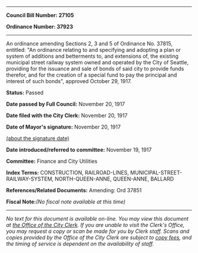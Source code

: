 

********

**Council Bill Number: 27105**
   
**Ordinance Number: 37923**
********

 An ordinance amending Sections 2, 3 and 5 of Ordinance No. 37815, entitled: "An ordinance relating to and specifying and adopting a plan or system of additions and betterments to, and extensions of, the existing municipal street railway system owned and operated by the City of Seattle, providing for the issuance and sale of bonds of said city to provide funds therefor, and for the creation of a special fund to pay the principal and interest of such bonds", approved October 29, 1917.

**Status:** Passed
   
**Date passed by Full Council:** November 20, 1917
   
**Date filed with the City Clerk:** November 20, 1917
   
**Date of Mayor's signature:** November 20, 1917
   
[(about the signature date)](/~public/approvaldate.htm)
   
   
   
**Date introduced/referred to committee:** November 19, 1917
   
**Committee:** Finance and City Utilities
   
   
**Index Terms:** CONSTRUCTION, RAILROAD-LINES, MUNICIPAL-STREET-RAILWAY-SYSTEM, NORTH-QUEEN-ANNE, QUEEN-ANNE, BALLARD

**References/Related Documents:** Amending: Ord 37851

**Fiscal Note:**_(No fiscal note available at this time)_
********

_No text for this document is available on-line. You may view this document at [the Office of the City Clerk](http://www.seattle.gov/leg/clerk/contactUs.htm). If you are unable to visit the Clerk's Office, you may request a copy or scan be made for you by Clerk staff. Scans and copies provided by the Office of the City Clerk are subject to [copy fees](http://clerk.seattle.gov/~public/clerkfees.htm), and the timing of service is dependent on the availability of staff._

